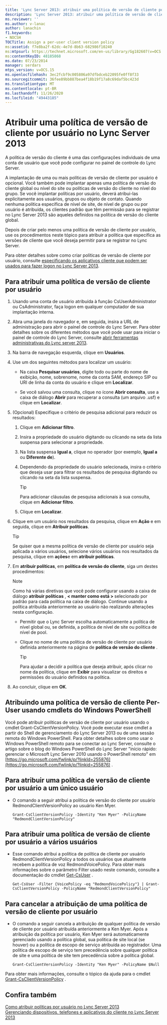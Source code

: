 ```yaml
---
title: 'Lync Server 2013: atribuir uma política de versão de cliente por usuário'
description: 'Lync Server 2013: atribuir uma política de versão de cliente por usuário.'
ms.reviewer: ''
ms.author: v-lanac
author: lanachin
f1.keywords:
- NOCSH
TOCTitle: Assign a per-user client version policy
ms:assetid: f7e8ba2f-62dc-4e7d-8b63-682986f10240
ms:mtpsurl: https://technet.microsoft.com/en-us/library/Gg182607(v=OCS.15)
ms:contentKeyID: 48185868
ms.date: 07/23/2014
manager: serdars
mtps_version: v=OCS.15
ms.openlocfilehash: 3ec2fcbf9c005806a97dfbdceb22095fe0ff8f33
ms.sourcegitcommit: 36fee89bb887bea4f18b19f17a8c69daf5bc423d
ms.translationtype: MT
ms.contentlocale: pt-BR
ms.lasthandoff: 11/26/2020
ms.locfileid: "49443185"
---
```

# <a name="assign-a-per-user-client-version-policy-in-lync-server-2013"></a>Atribuir uma política de versão de cliente por usuário no Lync Server 2013

 


A política de versão do cliente é uma das configurações individuais de uma conta de usuário que você pode configurar no painel de controle do Lync Server.

A implantação de uma ou mais políticas de versão de cliente por usuário é opcional. Você também pode implantar apenas uma política de versão do cliente global ou nível do site ou políticas de versão do cliente no nível do grupo. Se você implantar políticas por usuário, deverá atribui-las explicitamente aos usuários, grupos ou objeto de contato. Quando nenhuma política específica de nível de site, de nível de grupo ou por usuário é atribuída, os clientes padrão que têm permissão para se registrar no Lync Server 2013 são aqueles definidos na política de versão do cliente global.

Depois de criar pelo menos uma política de versão de cliente por usuário, use os procedimentos neste tópico para atribuir a política que especifica as versões de cliente que você deseja permitir para se registrar no Lync Server.

Para obter detalhes sobre como criar políticas de versão de cliente por usuário, consulte [especificando os aplicativos cliente que podem ser usados para fazer logon no Lync Server 2013](lync-server-2013-specifying-the-client-applications-that-can-be-used-to-log-on-to-lync-server-2013.md).

## <a name="to-assign-a-per-user-client-version-policy"></a>Para atribuir uma política de versão de cliente por usuário

1.  Usando uma conta de usuário atribuída à função CsUserAdministrator ou CsAdministrator, faça logon em qualquer computador de sua implantação interna.

2.  Abra uma janela do navegador e, em seguida, insira a URL de administração para abrir o painel de controle do Lync Server. Para obter detalhes sobre os diferentes métodos que você pode usar para iniciar o painel de controle do Lync Server, consulte [abrir ferramentas administrativas do Lync server 2013](lync-server-2013-open-lync-server-administrative-tools.md).

3.  Na barra de navegação esquerda, clique em **Usuários**.

4.  Use um dos seguintes métodos para localizar um usuário:
    
      - Na caixa **Pesquisar usuários**, digite todo ou parte do nome de exibição, nome, sobrenome, nome da conta SAM, endereço SIP ou URI de linha da conta do usuário e clique em **Localizar**.
    
      - Se você salvou uma consulta, clique no ícone **Abrir consulta**, use a caixa de diálogo **Abrir** para recuperar a consulta (um arquivo .usf) e clique em **Localizar**.

5.  (Opcional) Especifique o critério de pesquisa adicional para reduzir os resultados:
    
    1.  Clique em **Adicionar filtro**.
    
    2.  Insira a propriedade do usuário digitando ou clicando na seta da lista suspensa para selecionar a propriedade.
    
    3.  Na lista suspensa **Igual a**, clique no operador (por exemplo, **Igual a** ou **Diferente de**).
    
    4.  Dependendo da propriedade do usuário selecionada, insira o critério que deseja usar para filtrar os resultados de pesquisa digitando ou clicando na seta da lista suspensa.
        

        > [!TIP]  
        > Para adicionar cláusulas de pesquisa adicionais à sua consulta, clique em <STRONG>Adicionar filtro</STRONG>.

    
    5.  Clique em **Localizar**.

6.  Clique em um usuário nos resultados da pesquisa, clique em **Ação** e em seguida, clique em **Atribuir políticas**.
    

    > [!TIP]  
    > Se quiser que a mesma política de versão de cliente por usuário seja aplicada a vários usuários, selecione vários usuários nos resultados da pesquisa, clique em <STRONG>ações</STRONG>e em <STRONG>atribuir políticas</STRONG>.



7.  Em **atribuir políticas**, em **política de versão do cliente**, siga um destes procedimentos:
    

    > [!NOTE]  
    > Como há várias diretivas que você pode configurar usando a caixa de diálogo <STRONG>atribuir políticas</STRONG> , <STRONG> &lt; manter como está &gt; </STRONG> selecionado por padrão para cada política na caixa de diálogo. Continue usando a política atribuída anteriormente ao usuário não realizando alterações nesta configuração.

    
      - Permitir que o Lync Server escolha automaticamente a política de nível global ou, se definida, a política de nível de site ou política de nível de pool.
    
      - Clique no nome de uma política de versão de cliente por usuário definida anteriormente na página de **política de versão do cliente** .
        

        > [!TIP]  
        > Para ajudar a decidir a política que deseja atribuir, após clicar no nome da política, clique em <STRONG>Exibir</STRONG> para visualizar os direitos e permissões do usuário definidos na política.



8.  Ao concluir, clique em **OK**.

## <a name="assigning-a-per-user-client-version-policy-by-using-windows-powershell-cmdlets"></a>Atribuindo uma política de versão de cliente Per-User usando cmdlets do Windows PowerShell

Você pode atribuir políticas de versão de cliente por usuário usando o cmdlet Grant-CsClientVersionPolicy. Você pode executar esse cmdlet a partir do Shell de gerenciamento do Lync Server 2013 ou de uma sessão remota do Windows PowerShell. Para obter detalhes sobre como usar o Windows PowerShell remoto para se conectar ao Lync Server, consulte o artigo sobre o blog do Windows PowerShell do Lync Server "início rápido: gerenciar o Microsoft Lync Server 2010 usando o PowerShell remoto" em [https://go.microsoft.com/fwlink/p/?linkId=255876](https://go.microsoft.com/fwlink/p/?linkid=255876) .

## <a name="to-assign-a-per-user-client-version-policy-to-a-single-user"></a>Para atribuir uma política de versão de cliente por usuário a um único usuário

  - O comando a seguir atribui a política de versão do cliente por usuário RedmondClientVersionPolicy ao usuário Ken Myer.
    
        Grant-CsClientVersionPolicy -Identity "Ken Myer" -PolicyName "RedmondClientVersionPolicy"

## <a name="to-assign-a-per-user-client-version-policy-to-multiple-users"></a>Para atribuir uma política de versão de cliente por usuário a vários usuários

  - Esse comando atribui a política de política de cliente por usuário RedmondClientVersionPolicy a todos os usuários que atualmente recebem a política de voz RedmondVoicePolicy. Para obter mais informações sobre o parâmetro Filter usado neste comando, consulte a documentação do cmdlet [Get-CsUser](https://technet.microsoft.com/library/gg398125\(v=ocs.15\)) .
    
        Get-CsUser -Filter {VoicePolicy -eq "RedmondVoicePolicy"} | Grant-CsClientVersionPolicy -PolicyName "RedmondClientVersionPolicy"

## <a name="to-unassign-a-per-user-client-version-policy"></a>Para cancelar a atribuição de uma política de versão de cliente por usuário

  - O comando a seguir cancela a atribuição de qualquer política de versão de cliente por usuário atribuída anteriormente a Ken Myer. Após a atribuição da política por usuário, Ken Myer será automaticamente gerenciado usando a política global, sua política de site local (se houver) ou a política de escopo de serviço atribuída ao registrador. Uma política de escopo de serviço tem precedência sobre qualquer política de site e uma política de site tem precedência sobre a política global.
    
        Grant-CsClientVersionPolicy -Identity "Ken Myer" -PolicyName $Null

Para obter mais informações, consulte o tópico da ajuda para o cmdlet [Grant-CsClientVersionPolicy](https://technet.microsoft.com/library/gg412903\(v=ocs.15\)) .

## <a name="see-also"></a>Confira também


[Como atribuir políticas por usuário no Lync Server 2013](lync-server-2013-assigning-per-user-policies.md)  
[Gerenciando dispositivos, telefones e aplicativos do cliente no Lync Server 2013](lync-server-2013-managing-devices-phones-and-client-applications.md)

